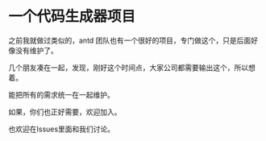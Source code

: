# 一个代码生成器项目

之前我就做过类似的，antd 团队也有一个很好的项目，专门做这个，只是后面好像没有维护了。

几个朋友凑在一起，发现，刚好这个时间点，大家公司都需要输出这个，所以想着。

能把所有的需求统一在一起维护。

如果，你们也正好需要，欢迎加入。

也欢迎在Issues里面和我们讨论。
